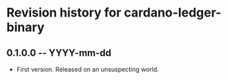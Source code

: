 # Revision history for cardano-ledger-binary

## 0.1.0.0 -- YYYY-mm-dd

* First version. Released on an unsuspecting world.
